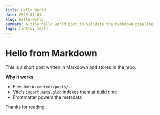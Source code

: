 ```yaml
---
title: Hello World
date: 2025-01-01
slug: hello-world
summary: A tiny hello world post to validate the Markdown pipeline.
tags: [intro, test]
---
```


# Hello from Markdown

This is a short post written in Markdown and stored in the repo.

**Why it works**

- Files live in `content/posts/...`
- Vite's `import.meta.glob` indexes them at build time
- Frontmatter powers the metadata

Thanks for reading.


